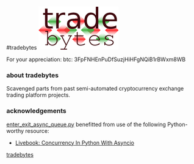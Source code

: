 #tradebytes
![alt text](assets/logoish.png "Sort of a logo...")

For your appreciation:
btc: 3FpFNHEnPuDfSuzjHiHFgNQiB1rBWxm8WB


### about tradebytes

Scavenged parts from past semi-automated cryptocurrency exchange trading platform projects.


### acknowledgements

[enter_exit_async_queue.py](https://github.com/rebelclause/tradebytes/blob/main/enter_exit_async_queue.py) benefitted from use of the following Python-worthy resource:

- [Livebook: Concurrency In Python With Asyncio](https://livebook.manning.com/book/concurrency-in-python-with-asyncio/welcome/v-10/)










[tradebytes](#tradebytes)

<!-- markdown code between the link & anchor-tag -->

<a id="tradebytes"></a>

